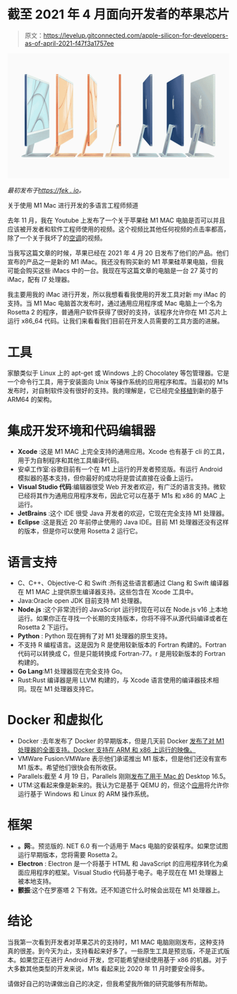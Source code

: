 # 截至 2021 年 4 月面向开发者的苹果芯片

> 原文：<https://levelup.gitconnected.com/apple-silicon-for-developers-as-of-april-2021-f47f3a1757ee>

![](img/8d1d03923b92582326c2ff11077bd2f2.png)

*最初发布于*[*https://fek . io*](https://fek.io/blog/apple-silicon-for-developers-as-of-april-2021)*。*

关于使用 M1 Mac 进行开发的多语言工程师频道

去年 11 月，我在 Youtube 上发布了一个关于苹果硅 M1 MAC 电脑是否可以并且应该被开发者和软件工程师使用的视频。这个视频比其他任何视频的点击率都高，除了一个关于我坏了的[空调](https://www.youtube.com/watch?v=HJer7aPM6tk)的视频。

当我写这篇文章的时候，苹果已经在 2021 年 4 月 20 日发布了他们的产品。他们宣布的产品之一是新的 M1 iMac。我还没有购买新的 M1 苹果硅苹果电脑，但我可能会购买这些 iMacs 中的一台。我现在写这篇文章的电脑是一台 27 英寸的 iMac，配有 I7 处理器。

我主要用我的 iMac 进行开发，所以我想看看我使用的开发工具对新 my iMac 的支持。当 M1 Mac 电脑首次发布时，通过通用应用程序或 Mac 电脑上一个名为 Rosetta 2 的程序，普通用户软件获得了很好的支持，该程序允许你在 M1 芯片上运行 x86_64 代码。让我们来看看我们目前在开发人员需要的工具方面的进展。

# 工具

家酿类似于 Linux 上的 apt-get 或 Windows 上的 Chocolatey 等包管理器。它是一个命令行工具，用于安装面向 Unix 等操作系统的应用程序和库。当最初的 M1s 发布时，对自制软件没有很好的支持。我的理解是，它已经完全[移植](https://www.imore.com/package-manager-homebrew-now-fully-supports-apple-silicon)到新的基于 ARM64 的架构。

# **集成开发环境和代码编辑器**

*   **Xcode** :这是 M1 MAC 上完全支持的通用应用。Xcode 也有基于 cli 的工具，用于为自制程序和其他工具编译代码。
*   安卓工作室:谷歌目前有一个在 M1 上运行的开发者预览版。有运行 Android 模拟器的基本支持，但你最好的成功将是尝试直接在设备上运行。
*   **Visual Studio 代码**:编辑器很受 Web 开发者欢迎，有广泛的语言支持。微软已经将其作为通用应用程序发布，因此它可以在基于 M1s 和 x86 的 MAC 上运行。
*   **JetBrains** :这个 IDE 很受 Java 开发者的欢迎，它现在完全支持 M1 处理器。
*   **Eclipse** :这是我近 20 年前停止使用的 Java IDE。目前 M1 处理器还没有这样的版本，但是你可以使用 Rosetta 2 运行它。

# **语言支持**

*   C、C++、Objective-C 和 Swift :所有这些语言都通过 Clang 和 Swift 编译器在 M1 MAC 上提供原生编译器支持。这些包含在 Xcode 工具中。
*   Java:Oracle open JDK 目前支持 M1 处理器。
*   **Node.js** :这个非常流行的 JavaScript 运行时现在可以在 Node.js v16 上本地运行。如果你正在寻找一个长期的支持版本，你将不得不从源代码编译或者在 Rosetta 2 下运行。
*   **Python** : Python 现在拥有了对 M1 处理器的原生支持。
*   不支持 R 编程语言。这是因为 R 是使用较新版本的 Fortran 构建的。Fortran 代码可以转换成 C，但是只能转换成 Fortran-77。r 是用较新版本的 Fortran 构建的。
*   **Go Lang**:M1 处理器现在完全支持 Go。
*   Rust:Rust 编译器是用 LLVM 构建的，与 Xcode 语言使用的编译器技术相同。现在 M1 处理器支持它。

# **Docker 和虚拟化**

*   Docker :去年发布了 Docker 的早期版本，但是几天前 Docker [发布了对 M1 处理器的全面支持。Docker 支持在 ARM 和 x86 上运行的映像。](https://www.docker.com/blog/released-docker-desktop-for-mac-apple-silicon/)
*   VMWare Fusion:VMWare 表示他们承诺推出 M1 版本，但是他们还没有宣布 M1 版本。希望他们很快会有所收获。
*   Parallels:截至 4 月 19 日，Parallels 刚刚[发布了用于 Mac 的](https://www.parallels.com/blogs/Parallels-Desktop-M1/) Desktop 16.5。
*   UTM:这看起来像是新来的。我认为它是基于 QEMU 的，但这个[应用](https://mac.getutm.app/)将允许你运行基于 Windows 和 Linux 的 ARM 操作系统。

# **框架**

*   **。网**:。预览版的. NET 6.0 有一个适用于 Macs 电脑的安装程序。如果您试图运行早期版本，您将需要 Rosetta 2。
*   **Electron** : Electron 是一个将基于 HTML 和 JavaScript 的应用程序转化为桌面应用程序的框架。Visual Studio 代码基于电子。电子现在在 M1 处理器上被本地支持。
*   **颤振**:这个在罗塞塔 2 下有效。还不知道它什么时候会出现在 M1 处理器上。

# 结论

当我第一次看到开发者对苹果芯片的支持时，M1 MAC 电脑刚刚发布，这种支持真的很差。到今天为止，支持看起来好多了。一些原生工具是预览版，不是正式版本。如果您正在进行 Android 开发，您可能希望继续使用基于 x86 的机器。对于大多数其他类型的开发来说，M1s 看起来比 2020 年 11 月时要安全得多。

请做好自己的功课做出自己的决定，但我希望我所做的研究能够有所帮助。